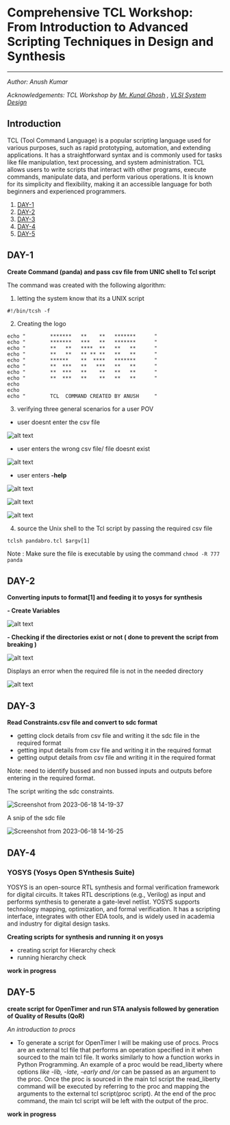 # Comprehensive TCL Workshop: From Introduction to Advanced Scripting Techniques in Design and Synthesis
--------------------------------------------------------------------------------------------------------
_Author: Anush Kumar_

_Acknowledgements: TCL Workshop by [Mr. Kunal Ghosh](https://github.com/kunalg123) , [VLSI System Design](https://www.vlsisystemdesign.com/)_

## Introduction
TCL (Tool Command Language) is a popular scripting language used for various purposes, such as rapid prototyping, automation, and extending applications. It has a straightforward syntax and is commonly used for tasks like file manipulation, text processing, and system administration. TCL allows users to write scripts that interact with other programs, execute commands, manipulate data, and perform various operations. It is known for its simplicity and flexibility, making it an accessible language for both beginners and experienced programmers.

1. [DAY-1](https://github.com/anushrx8/VSD_TCL_WORKSHOP/edit/main/README.md#day-1)
2. [DAY-2](https://github.com/anushrx8/VSD_TCL_WORKSHOP/edit/main/README.md#day-2)
3. [DAY-3](https://github.com/anushrx8/VSD_TCL_WORKSHOP/edit/main/README.md#day-3) 
4. [DAY-4](https://github.com/anushrx8/VSD_TCL_WORKSHOP/edit/main/README.md#day-4) 
5. [DAY-5](https://github.com/anushrx8/VSD_TCL_WORKSHOP/edit/main/README.md#day-5) 


## DAY-1

__Create Command (panda) and pass csv file from UNIC shell to Tcl script__

The command was created with the following algorithm:
1) letting the system know that its a UNIX script

```
#!/bin/tcsh -f  
```

2) Creating the logo

```
echo "        *******   **    **   *******      "
echo "        *******   ***   **   *******      "
echo "        **   **   ****  **   **   **      "
echo "        **   **   ** ** **   **   **      "
echo "        ******    **  ****   *******      "
echo "        **  ***   **   ***   **   **      "
echo "        **  ***   **    **   **   **      "
echo "        **  ***   **    **   **   **      "
echo
echo
echo "        TCL  COMMAND CREATED BY ANUSH     "

```

3) verifying three general scenarios for a user POV
  - user doesnt enter the csv file

![alt text](https://github.com/anushrx8/VSD_TCL_WORKSHOP/blob/main/assets/day1/2.png)


  - user enters the wrong csv file/ file doesnt exist


![alt text](https://github.com/anushrx8/VSD_TCL_WORKSHOP/blob/main/assets/day1/1%5B2%5D.png)

  - user enters __-help__

![alt text](https://github.com/anushrx8/VSD_TCL_WORKSHOP/blob/main/assets/day1/2.png)


![alt text](https://github.com/anushrx8/VSD_TCL_WORKSHOP/blob/main/assets/day1/3.png)


![alt text](https://github.com/anushrx8/VSD_TCL_WORKSHOP/blob/main/assets/day1/4.png)

4) source the Unix shell to the Tcl script by passing the required csv file 

```
tclsh pandabro.tcl $argv[1] 
```
Note : Make sure the file is executable by using the command ``` chmod -R 777 panda ``` 

## DAY-2
__Converting inputs to format[1] and feeding it to yosys for synthesis__

  __- Create Variables__

![alt text](https://github.com/anushrx8/VSD_TCL_WORKSHOP/blob/main/assets/day2/1.png)

  __- Checking if the directories exist or not ( done to prevent the script from breaking )__

![alt text](https://github.com/anushrx8/VSD_TCL_WORKSHOP/blob/main/assets/day2/2.png)

Displays an error when the required file is not in the needed directory

![alt text](https://github.com/anushrx8/VSD_TCL_WORKSHOP/blob/main/assets/day2/3.png)


## DAY-3

__Read Constraints.csv file and convert to sdc format__

  - getting clock details from csv file and writing it the sdc file in the required format
  - getting input details from csv file and writing it in the required format
  - getting output details from csv file and writing it in the required format
 
Note: need to identify bussed and non bussed inputs and outputs before entering in the required format.

The script writing the sdc constraints.

![Screenshot from 2023-06-18 14-19-37](https://github.com/Visruat/VSD-TCL/assets/125136551/8d0cb933-cbc5-4aae-93dd-bc5819c33a3a)

A snip of the sdc file 

![Screenshot from 2023-06-18 14-16-25](https://github.com/Visruat/VSD-TCL/assets/125136551/d80f44f6-45ce-418a-b067-bebf900f1217)

## DAY-4

### YOSYS (Yosys Open SYnthesis Suite)

YOSYS is an open-source RTL synthesis and formal verification framework for digital circuits. It takes RTL descriptions (e.g., Verilog) as input and performs synthesis to generate a gate-level netlist. YOSYS supports technology mapping, optimization, and formal verification. It has a scripting interface, integrates with other EDA tools, and is widely used in academia and industry for digital design tasks.

__Creating scripts for synthesis and running it on yosys__

  - creating script for Hierarchy check
  - running hierarchy check


__work in progress__

## DAY-5

__create script for OpenTimer and run STA analysis followed by generation of Quality of Results (QoR)__

_An introduction to procs_
  - To generate a script for OpenTimer I will be making use of procs. Procs are an external tcl file that performs an operation specified in it when sourced to the main tcl file. It works similarly to how a function works in Python Programming. An example of a proc would be read_liberty <args> where options _like -lib, -late, -early and /or <filename>_ can be passed as an argument to the proc. Once the proc is sourced in the main tcl script the read_liberty command will be executed by referring to the proc and mapping the arguments to the external tcl script(proc script). At the end of the proc command, the main tcl script will be left with the output of the proc.
  
__work in progress__
